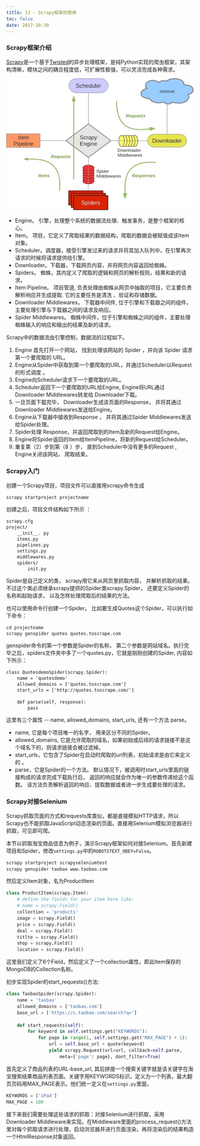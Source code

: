 ```yaml
---
title: 13 - Scrapy框架的使用
toc: false
date: 2017-10-30
---
```



### Scrapy框架介绍
[Scrapy](https://scrapy.org/)是一个基于[Twisted](https://twistedmatrix.com/trac/)的异步处理框架，是纯Python实现的爬虫框架，其架构清晰，模块之间的耦合程度低，可扩展性极强，可以灵活完成各种需求。

![](figures/ScrapyStructure.jpg)

* Engine。 引擎，处理整个系统的数据流处理、触发事务，是整个框架的核心。
* Item。 项目，它定义了爬取结果的数据结构，爬取的数据会被赋值成该Item对象。 
* Scheduler。调度器，接受引擎发过来的请求并将其加入队列中，在引擎再次请求的时候将请求提供给引擎。
* Downloader。下载器，下载网页内容，并将网页内容返回给蜘蛛。
* Spiders。 蜘蛛，其内定义了爬取的逻辑和网页的解析规则，结果和新的请求。 
* Item Pipeline。 项目管道, 负责处理由蜘蛛从网页中抽取的项目，它主要负责解析响应并生成提取. 它的主要任务是清洗 、验证和存储数据。 
* Downloader Middlewares。 下载器中间件, 位于引擎和下载器之间的组件，主要处理引擎与下载器之间的请求及响应。 
* Spider Middlewares。 蜘蛛中间件，位于引擎和蜘蛛之间的组件，主要处理蜘蛛输入的响应和输出的结果及新的请求。

Scrapy中的数据流由引擎控制，数据流的过程如下。

1. Engine 首先打开一个网站， 找到处理该网站的 Spider ，并向该 Spider 请求第一个要爬取的 URL。
2. Engine从Spider中获取到第一个要爬取的URL，并通过Scheduler以<C>Request</C>的形式调度 。
3. Engine向Scheduler请求下一个要爬取的URL。
4. Scheduler返回下一个要爬取的URL给Engine, Engine将URL通过Downloader Middlewares转发给 Downloader下载。 
5. 一旦页面下载完毕， Downloader生成该页面的<C>Response</C>， 并将其通过Downloader Middlewares发送给Engine。
6. Engine从下载器中接收到<C>Response</C> ， 并将其通过Spider Middlewares发送给Spider处理。
7. Spider处理 Response，并返回爬取到的Item及新的<C>Request</C>给Engine。
8. Engine将Spider返回的Item给ItemPipeline，将新的Request给Scheduler。
9. 重复第（2）步到第（8 ）步， 直到Scheduler中没有更多的<C>Request</C> , Engine关闭该网站， 爬取结束。

### Scrapy入门

创建一个Scrapy项目，项目文件可以直接用scrapy命令生成

```bash
scrapy startproject projectname
```

创建之后，项目文件结构如下所示 ：

```
scrapy.cfg 
project/
    __init__. py
    items.py 
    pipelines.py
    settings.py 
    middlewares.py 
    spiders/
        init.py 
```

Spider是自己定义的类， scrapy用它来从网页里抓取内容， 并解析抓取的结果。 不过这个类必须继承scrapy提供的Spider类<C>scrapy.Spider</C>， 还要定义Spider的名称和起始请求， 以及怎样处理爬取后的结果的方法。

也可以使用命令行创建一个Spider。 比如要生成Quotes这个Spider，可以执行如下命令： 

```
cd projectname 
scrapy genspider quotes quotes.toscrape.com
```
genspider命令的第一个参数是Spider的名称， 第二个参数是网站域名。执行完毕之后，spiders文件夹中多了一个quotes.py，它就是刚刚创建的Spider, 内容如下所示： 

```
class QuotesdemoSpider(scrapy.Spider):
    name = 'quotesdemo'
    allowed_domains = ['quotes.toscrape.com']
    start_urls = ['http://quotes.toscrape.com/']

    def parse(self, response):
        pass
```
这里有三个属性 -- <C>name</C>, <C>allowed_domains</C>, <C>start_urls</C>, 还有一个方法 <C>parse</C>。

* <C>name</C>, 它是每个项目唯一的名字， 用来区分不同的Spider。
* <C>allowed_domains</C>, 它是允许爬取的域名，如果初始或后续的请求链接不是这个域名下的，则请求链接会被过滤掉。 
* <C>start_urls</C>，它包含了Spider在启动时爬取的url列表，初始请求是由它来定义的 。 
* <C>parse</C>，它是<C>Spider</C>的一个方法。 默认情况下，被调用时<C>start_urls</C>里面的链接构成的请求完成下载执行后， 返回的响应就会作为唯一的参数传递给这个函数。 该方法负责解析返回的响应、提取数据或者进一步生成要处理的请求。

### Scrapy对接Selenium

Scrapy抓取页面的方式和requests库类似，都是直接模拟HTTP请求，所以Scrapy也不能抓取JavaScript动态渲染的页面。直接用Selenium模拟浏览器进行抓取，可见即可爬。

本节以抓取淘宝商品信息为例子，演示Scrapy框架如何对接Selenium。首先新建项目和Spider，修改`settings.py`中的`ROBOTSTEXT_OBEY=False`。

```bash
scrapy startproject scrapyseleniumtest
scrapy genspider taobao www.taobao.com
```

然后定义Item对象，名为<C>ProductItem</C>

```python
class ProductItem(scrapy.Item):
    # define the fields for your item here like:
    # name = scrapy.Field()
    collection = 'products'
    image = scrapy.Field()
    price = scrapy.Field()
    deal = scrapy.Field()
    titlte = scrapy.Field()
    shop = scrapy.Field()
    location = scrapy.Field()
```

这里我们定义了6个<C>Field</C>，然后定义了一个<C>collection</C>属性，即此<C>Item</C>保存的MongoDB的<C>Collection</C>名称。

初步实现Spider的<C>start_requests()</C>方法:

```python
class TaobaoSpider(scrapy.Spider):
	name = 'taobao'
	allowed_domains = ['taobao.com']
	base_url = ['https://s.taobao.com/search?q=']

	def start_requests(self):
		for keyword in self.settings.get("KEYWORDS"):
			for page in range(1, self.settings.get("MAX_PAGE") + 1):
				url = self.base_url + quote(keyword)
				yield scrapy.Request(url=url, callback=self.parse, 
				    meta={'page': page}, dont_filter=True)
```

首先定义了商品列表的URL-<C>base_url</C>, 其后拼接一个搜索关键字就是该关键字在淘宝搜索结果商品列表页面。关键字用KEYWORDS标识，定义为一个列表，最大翻页页码用MAX_PAGE表示。他们统一定义在`settings.py`里面，

```Python
KEYWORDS = ['iPad']
MAX_PAGE = 100
```

接下来我们需要处理这些请求的抓取：对接Selenium进行抓取，采用Downloader Middleware来实现。在Middleware里面的<C>process_request()</C>方法里对每个抓取请求进行处理，启动浏览器并进行页面渲染，再将渲染后的结果构造一个<C>HtmlResponse</C>对象返回。

 ```Python
 ```






